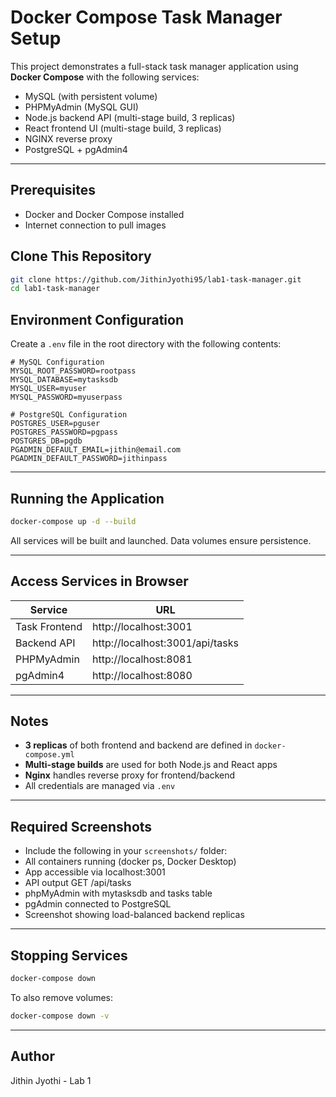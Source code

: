 # Docker Compose Task Manager Setup

This project demonstrates a full-stack task manager application using **Docker Compose** with the following services:

- MySQL (with persistent volume)
- PHPMyAdmin (MySQL GUI)
- Node.js backend API (multi-stage build, 3 replicas)
- React frontend UI (multi-stage build, 3 replicas)
- NGINX reverse proxy
- PostgreSQL + pgAdmin4

---

## Prerequisites

- Docker and Docker Compose installed
- Internet connection to pull images

## Clone This Repository

```bash
git clone https://github.com/JithinJyothi95/lab1-task-manager.git
cd lab1-task-manager
```

## Environment Configuration

Create a `.env` file in the root directory with the following contents:

```env
# MySQL Configuration
MYSQL_ROOT_PASSWORD=rootpass
MYSQL_DATABASE=mytasksdb
MYSQL_USER=myuser
MYSQL_PASSWORD=myuserpass

# PostgreSQL Configuration
POSTGRES_USER=pguser
POSTGRES_PASSWORD=pgpass
POSTGRES_DB=pgdb
PGADMIN_DEFAULT_EMAIL=jithin@email.com
PGADMIN_DEFAULT_PASSWORD=jithinpass
```

---

## Running the Application

```bash
docker-compose up -d --build
```

All services will be built and launched. Data volumes ensure persistence.

---

## Access Services in Browser

| Service        | URL                     |
|----------------|--------------------------|
| Task Frontend  | http://localhost:3001    |
| Backend API    | http://localhost:3001/api/tasks |
| PHPMyAdmin     | http://localhost:8081    |
| pgAdmin4       | http://localhost:8080    |

---

## Notes

- **3 replicas** of both frontend and backend are defined in `docker-compose.yml`
- **Multi-stage builds** are used for both Node.js and React apps
- **Nginx** handles reverse proxy for frontend/backend
- All credentials are managed via `.env`


---
## Required Screenshots
- Include the following in your `screenshots/` folder:
- All containers running (docker ps, Docker Desktop)
- App accessible via localhost:3001
- API output GET /api/tasks
- phpMyAdmin with mytasksdb and tasks table
- pgAdmin connected to PostgreSQL
- Screenshot showing load-balanced backend replicas

---
## Stopping Services

```bash
docker-compose down
```

To also remove volumes:

```bash
docker-compose down -v
```

---

## Author

Jithin Jyothi - Lab 1